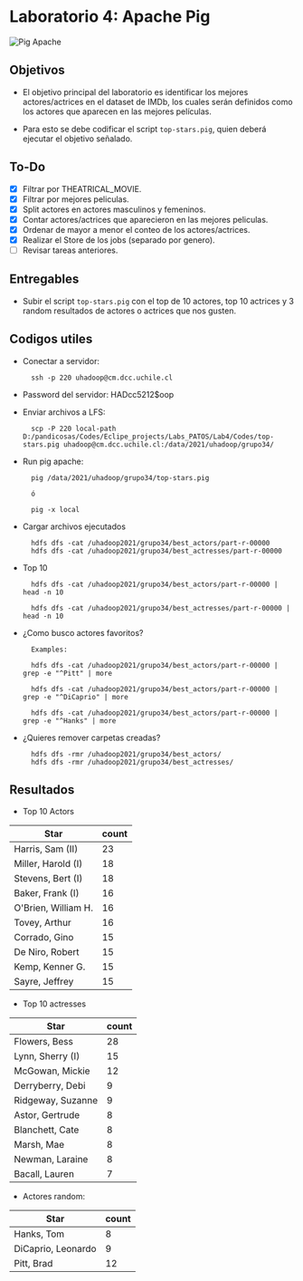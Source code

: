# Laboratorio 4: Apache Pig

![Pig Apache](https://miro.medium.com/max/1838/1*v1dRCjcQMoXDOpsWD79CQA.png)

## Objetivos

- El objetivo principal del laboratorio es identificar los mejores actores/actrices en el dataset de IMDb, los cuales serán definidos como los actores que aparecen en las mejores películas.

- Para esto se debe codificar el script `top-stars.pig`, quien deberá ejecutar el objetivo señalado.

## To-Do

- [x] Filtrar por THEATRICAL_MOVIE.
- [x] Filtrar por mejores peliculas.
- [x] Split actores en actores masculinos y femeninos.
- [x] Contar actores/actrices que aparecieron en las mejores peliculas.
- [x] Ordenar de mayor a menor el conteo de los actores/actrices.
- [X] Realizar el Store de los jobs (separado por genero).
- [ ] Revisar tareas anteriores.

## Entregables

- Subir el script `top-stars.pig` con el top de 10 actores, top 10 actrices y 3 random resultados de actores o actrices que nos gusten.

## Codigos utiles
- Conectar a servidor:
        
        ssh -p 220 uhadoop@cm.dcc.uchile.cl

- Password del servidor: HADcc5212$oop
- Enviar archivos a LFS: 

        scp -P 220 local-path D:/pandicosas/Codes/Eclipe_projects/Labs_PATOS/Lab4/Codes/top-stars.pig uhadoop@cm.dcc.uchile.cl:/data/2021/uhadoop/grupo34/

- Run pig apache: 
        
        pig /data/2021/uhadoop/grupo34/top-stars.pig 
        
        ó

        pig -x local

- Cargar archivos ejecutados 

        hdfs dfs -cat /uhadoop2021/grupo34/best_actors/part-r-00000 
        hdfs dfs -cat /uhadoop2021/grupo34/best_actresses/part-r-00000 

- Top 10

        hdfs dfs -cat /uhadoop2021/grupo34/best_actors/part-r-00000 | head -n 10

        hdfs dfs -cat /uhadoop2021/grupo34/best_actresses/part-r-00000 | head -n 10

- ¿Como busco actores favoritos?

        Examples:

        hdfs dfs -cat /uhadoop2021/grupo34/best_actors/part-r-00000 | grep -e "^Pitt" | more

        hdfs dfs -cat /uhadoop2021/grupo34/best_actors/part-r-00000 | grep -e "^DiCaprio" | more

        hdfs dfs -cat /uhadoop2021/grupo34/best_actors/part-r-00000 | grep -e "^Hanks" | more

- ¿Quieres remover carpetas creadas?

        hdfs dfs -rmr /uhadoop2021/grupo34/best_actors/
        hdfs dfs -rmr /uhadoop2021/grupo34/best_actresses/

## Resultados

- Top 10 Actors

| Star                | count |
|---------------------|-------|
| Harris, Sam (II)    | 23    |
| Miller, Harold (I)  | 18    |
| Stevens, Bert (I)   | 18    |
| Baker, Frank (I)    | 16    |
| O'Brien, William H. | 16    |
| Tovey, Arthur       | 16    |
| Corrado, Gino       | 15    |
| De Niro, Robert     | 15    |
| Kemp, Kenner G.     | 15    |
| Sayre, Jeffrey      | 15    |

- Top 10 actresses

| Star              | count |
|-------------------|-------|
| Flowers, Bess     | 28    |
| Lynn, Sherry (I)  | 15    |
| McGowan, Mickie   | 12    |
| Derryberry, Debi  | 9     |
| Ridgeway, Suzanne | 9     |
| Astor, Gertrude   | 8     |
| Blanchett, Cate   | 8     |
| Marsh, Mae        | 8     |
| Newman, Laraine   | 8     |
| Bacall, Lauren    | 7     |

- Actores random:

| Star               | count |
|--------------------|-------|
| Hanks, Tom         | 8     |
| DiCaprio, Leonardo | 9     |
| Pitt, Brad         | 12    |

